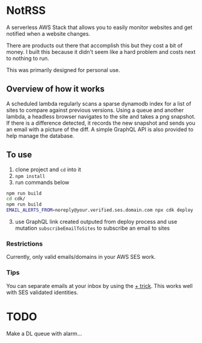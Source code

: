 # NotRSS

A serverless AWS Stack that allows you to easily monitor websites and get notified when a website changes.

There are products out there that accomplish this but they cost a bit of money. I built this because it didn't seem like a hard problem and costs next to nothing to run.

This was primarily designed for personal use.

## Overview of how it works

A scheduled lambda regularly scans a sparse dynamodb index for a list of sites to compare against previous versions. Using a queue and another lambda, a headless browser navigates to the site and takes a png snapshot. If there is a difference detected, it records the new snapshot and sends you an email with a picture of the diff. A simple GraphQL API is also provided to help manage the database.

## To use

1. clone project and `cd` into it
2. `npm install`
3. run commands below

```bash
npm run build
cd cdk/
npm run build
EMAIL_ALERTS_FROM=noreply@your.verified.ses.domain.com npx cdk deploy
```

3. use GraphQL link created outputed from deploy process and use mutation `subscribeEmailToSites` to subscribe an email to sites

### Restrictions

Currently, only valid emails/domains in your AWS SES work.

### Tips

You can separate emails at your inbox by using the [+ trick](https://www.lifewire.com/easy-gmail-address-hacks-1616186). This works well with SES validated identities.

# TODO

Make a DL queue with alarm...
